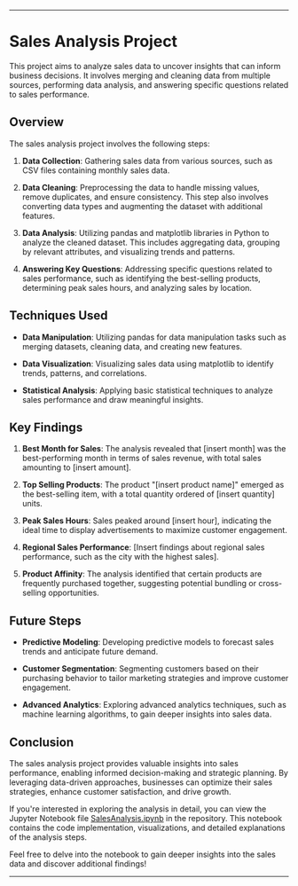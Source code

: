 

---

# Sales Analysis Project

This project aims to analyze sales data to uncover insights that can inform business decisions. It involves merging and cleaning data from multiple sources, performing data analysis, and answering specific questions related to sales performance.

## Overview

The sales analysis project involves the following steps:

1. **Data Collection**: Gathering sales data from various sources, such as CSV files containing monthly sales data.

2. **Data Cleaning**: Preprocessing the data to handle missing values, remove duplicates, and ensure consistency. This step also involves converting data types and augmenting the dataset with additional features.

3. **Data Analysis**: Utilizing pandas and matplotlib libraries in Python to analyze the cleaned dataset. This includes aggregating data, grouping by relevant attributes, and visualizing trends and patterns.

4. **Answering Key Questions**: Addressing specific questions related to sales performance, such as identifying the best-selling products, determining peak sales hours, and analyzing sales by location.

## Techniques Used

- **Data Manipulation**: Utilizing pandas for data manipulation tasks such as merging datasets, cleaning data, and creating new features.

- **Data Visualization**: Visualizing sales data using matplotlib to identify trends, patterns, and correlations.

- **Statistical Analysis**: Applying basic statistical techniques to analyze sales performance and draw meaningful insights.

## Key Findings

1. **Best Month for Sales**: The analysis revealed that [insert month] was the best-performing month in terms of sales revenue, with total sales amounting to [insert amount].

2. **Top Selling Products**: The product "[insert product name]" emerged as the best-selling item, with a total quantity ordered of [insert quantity] units.

3. **Peak Sales Hours**: Sales peaked around [insert hour], indicating the ideal time to display advertisements to maximize customer engagement.

4. **Regional Sales Performance**: [Insert findings about regional sales performance, such as the city with the highest sales].

5. **Product Affinity**: The analysis identified that certain products are frequently purchased together, suggesting potential bundling or cross-selling opportunities.

## Future Steps

- **Predictive Modeling**: Developing predictive models to forecast sales trends and anticipate future demand.

- **Customer Segmentation**: Segmenting customers based on their purchasing behavior to tailor marketing strategies and improve customer engagement.

- **Advanced Analytics**: Exploring advanced analytics techniques, such as machine learning algorithms, to gain deeper insights into sales data.

## Conclusion

The sales analysis project provides valuable insights into sales performance, enabling informed decision-making and strategic planning. By leveraging data-driven approaches, businesses can optimize their sales strategies, enhance customer satisfaction, and drive growth.

If you're interested in exploring the analysis in detail, you can view the Jupyter Notebook file [SalesAnalysis.ipynb](link-to-your-repo/SalesAnalysis.ipynb) in the repository. This notebook contains the code implementation, visualizations, and detailed explanations of the analysis steps.

Feel free to delve into the notebook to gain deeper insights into the sales data and discover additional findings!

--- 



